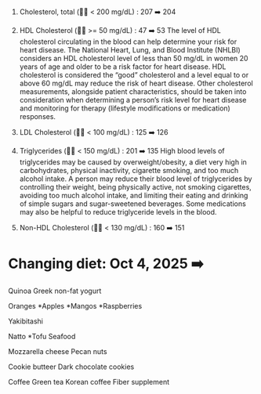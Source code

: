 1. Cholesterol, total  (👍🏻 < 200 mg/dL) : 207 ➡️ 204

2. HDL Cholesterol     (👍🏻 >= 50 mg/dL) :  47 ➡️ 53
The level of HDL cholesterol circulating in the blood can help determine your risk for heart disease. The National Heart, Lung, and Blood Institute (NHLBI) considers an HDL cholesterol level of less than 50 mg/dL in women 20 years of age and older to be a risk factor for heart disease. HDL cholesterol is considered the “good” cholesterol and a level equal to or above 60 mg/dL may reduce the risk of heart disease. Other cholesterol measurements, alongside patient characteristics, should be taken into consideration when determining a person’s risk level for heart disease and monitoring for therapy (lifestyle modifications or medication) responses.

3. LDL Cholesterol     (👍🏻 < 100 mg/dL) : 125 ➡️ 126

4. Triglycerides       (👍🏻 < 150 mg/dL) : 201 ➡️ 135
High blood levels of triglycerides may be caused by overweight/obesity, a diet very high in carbohydrates, physical inactivity, cigarette smoking, and too much alcohol intake. A person may reduce their blood level of triglycerides by controlling their weight, being physically active, not smoking cigarettes, avoiding too much alcohol intake, and limiting their eating and drinking of simple sugars and sugar-sweetened beverages. Some medications may also be helpful to reduce triglyceride levels in the blood.

5. Non-HDL Cholesterol (👍🏻 < 130 mg/dL) : 160 ➡️ 151


<h1>Changing diet: Oct 4, 2025 ➡️</h1>

Quinoa
Greek non-fat yogurt

Oranges
*Apples
*Mangos
*Raspberries

Yakibitashi

Natto
*Tofu
Seafood

Mozzarella cheese
Pecan nuts

Cookie butteer
Dark chocolate cookies

Coffee
Green tea
Korean coffee
Fiber supplement
